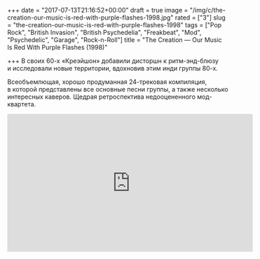 +++
date = "2017-07-13T21:16:52+00:00"
draft = true
image = "/img/c/the-creation-our-music-is-red-with-purple-flashes-1998.jpg"
rated = ["3"]
slug = "the-creation-our-music-is-red-with-purple-flashes-1998"
tags = ["Pop Rock", "British Invasion", "British Psychedelia", "Freakbeat", "Mod", "Psychedelic", "Garage", "Rock-n-Roll"]
title = "The Creation — Our Music Is Red With Purple Flashes (1998)"

+++
В&nbsp;своих 60-х &laquo;Креэйшон&raquo; добавили дисторшн к&nbsp;ритм-энд-блюзу и&nbsp;исследовали новые территории, вдохновив этим инди группы 80-х.

Всеобъемлющая, хорошо продуманная 24-трековая компиляция, в&nbsp;которой представлены все основные песни группы, а&nbsp;также несколько интересных каверов. Щедрая ретроспектива недооцененного мод-квартета.

<iframe width="560" height="315" src="https://www.youtube.com/embed/zC6NZUzo70k" frameborder="0" allowfullscreen></iframe>